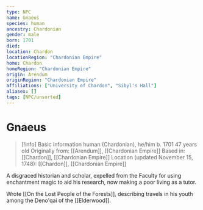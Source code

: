 ```yaml
---
type: NPC
name: Gnaeus
species: human
ancestry: Chardonian
gender: male
born: 1701
died: 
location: Chardon
locationRegion: "Chardonian Empire"
home: Chardon
homeRegion: "Chardonian Empire"
origin: Arendum
originRegion: "Chardonian Empire"
affiliations: ["University of Chardon", "Sibyl's Hall"]
aliases: []
tags: [NPC/unsorted]
---
```

# Gnaeus
>[!info] Basic information
>human (Chardonian), he/him
>b. 1701
>47 years old
>Originally from: [[Arendum]], [[Chardonian Empire]]
>Based in: [[Chardon]], [[Chardonian Empire]]
>Location (updated November 15, 1748): [[Chardon]], [[Chardonian Empire]]

A disgraced historian and scholar, expelled from the Faculty for using enchantment magic to aid his research, now making a poor living as a tutor. 

Wrote [[On the Lost People of the Forests]], describing travels in his youth among the Deno'qai of the [[Elderwood]]. 